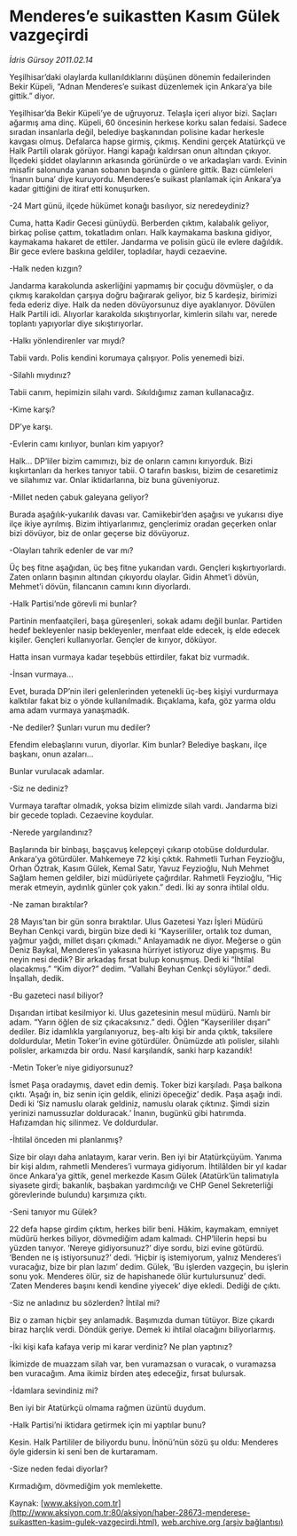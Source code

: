 # Menderes’e suikastten Kasım Gülek vazgeçirdi

*İdris Gürsoy 2011.02.14*

<font class="agenda2NewsSpot">
 Yeşilhisar’daki olaylarda kullanıldıklarını düşünen dönemin fedailerinden Bekir Küpeli, “Adnan Menderes’e suikast düzenlemek için Ankara’ya bile gittik.” diyor.
</font>
<font class="newsDetail">
 <p>
  <p class="MsoNormal">
   Yeşilhisar’da Bekir Küpeli’ye de uğruyoruz. Telaşla içeri alıyor bizi. Saçları ağarmış ama dinç. Küpeli, 60 öncesinin herkese korku salan fedaisi. Sadece sıradan insanlarla değil, belediye başkanından polisine kadar herkesle kavgası olmuş. Defalarca hapse girmiş, çıkmış. Kendini gerçek Atatürkçü ve Halk Partili olarak görüyor. Hangi kapağı kaldırsan onun altından çıkıyor. İlçedeki şiddet olaylarının arkasında görünürde o ve arkadaşları vardı. Evinin misafir salonunda yanan sobanın başında o günlere gittik. Bazı cümleleri ‘İnanın buna’ diye kuruyordu. Menderes’e suikast planlamak için Ankara’ya kadar gittiğini de itiraf etti konuşurken.
  </p>
  <p class="MsoNormal">
   -24 Mart günü, ilçede hükümet konağı basılıyor, siz neredeydiniz?
  </p>
  <p class="MsoNormal">
   Cuma, hatta Kadir Gecesi günüydü. Berberden çıktım, kalabalık geliyor, birkaç polise çattım, tokatladım onları. Halk kaymakama baskına gidiyor, kaymakama hakaret de ettiler. Jandarma ve polisin gücü ile evlere dağıldık. Bir gece evlere baskına geldiler, topladılar, haydi cezaevine.
  </p>
  <p class="MsoNormal">
   -Halk neden kızgın?
  </p>
  <p class="MsoNormal">
   Jandarma karakolunda askerliğini yapmamış bir çocuğu dövmüşler, o da çıkmış karakoldan çarşıya doğru bağırarak geliyor, biz 5 kardeşiz, birimizi feda ederiz diye. Halk da neden dövüyorsunuz diye ayaklanıyor. Dövülen Halk Partili idi. Alıyorlar karakolda sıkıştırıyorlar, kimlerin silahı var, nerede toplantı yapıyorlar diye sıkıştırıyorlar.
  </p>
  <p class="MsoNormal">
   -Halkı yönlendirenler var mıydı?
  </p>
  <p class="MsoNormal">
   Tabii vardı. Polis kendini korumaya çalışıyor. Polis yenemedi bizi.
  </p>
  <p class="MsoNormal">
   -Silahlı mıydınız?
  </p>
  <p class="MsoNormal">
   Tabii canım, hepimizin silahı vardı. Sıkıldığımız zaman kullanacağız.
  </p>
  <p class="MsoNormal">
   -Kime karşı?
  </p>
  <p class="MsoNormal">
   DP’ye karşı.
  </p>
  <p class="MsoNormal">
   -Evlerin camı kırılıyor, bunları kim yapıyor?
  </p>
  <p class="MsoNormal">
   Halk… DP’liler bizim camımızı, biz de onların camını kırıyorduk. Bizi kışkırtanları da herkes tanıyor tabii. O tarafın baskısı, bizim de cesaretimiz ve silahımız var. Onlar iktidarlarına, biz buna güveniyoruz.
  </p>
  <p class="MsoNormal">
   -Millet neden çabuk galeyana geliyor?
  </p>
  <p class="MsoNormal">
   Burada aşağılık-yukarılık davası var. Camiikebir’den aşağısı ve yukarısı diye ilçe ikiye ayrılmış. Bizim ihtiyarlarımız, gençlerimiz oradan geçerken onlar bizi dövüyor, biz de onlar geçerse biz dövüyoruz.
  </p>
  <p class="MsoNormal">
   -Olayları tahrik edenler de var mı?
  </p>
  <p class="MsoNormal">
   Üç beş fitne aşağıdan, üç beş fitne yukarıdan vardı. Gençleri kışkırtıyorlardı. Zaten onların başının altından çıkıyordu olaylar. Gidin Ahmet’i dövün, Mehmet’i dövün, filancanın camını kırın diyorlardı.
  </p>
  <p class="MsoNormal">
   -Halk Partisi’nde görevli mi bunlar?
  </p>
  <p class="MsoNormal">
   Partinin menfaatçileri, başa güreşenleri, sokak adamı değil bunlar. Partiden hedef bekleyenler nasip bekleyenler, menfaat elde edecek, iş elde edecek kişiler. Gençleri kullanıyorlar. Gençler de kırıyor, döküyor.
  </p>
  <p class="MsoNormal">
   Hatta insan vurmaya kadar teşebbüs ettirdiler, fakat biz vurmadık.
  </p>
  <p class="MsoNormal">
   -İnsan vurmaya…
  </p>
  <p class="MsoNormal">
   Evet, burada DP’nin ileri gelenlerinden yetenekli üç-beş kişiyi vurdurmaya kalktılar fakat biz o yönde kullanılmadık. Bıçaklama, kafa, göz yarma oldu ama adam vurmaya yanaşmadık.
  </p>
  <p class="MsoNormal">
   -Ne dediler? Şunları vurun mu dediler?
  </p>
  <p class="MsoNormal">
   Efendim elebaşlarını vurun, diyorlar. Kim bunlar? Belediye başkanı, ilçe başkanı, onun azaları...
  </p>
  <p class="MsoNormal">
   Bunlar vurulacak adamlar.
  </p>
  <p class="MsoNormal">
   -Siz ne dediniz?
  </p>
  <p class="MsoNormal">
   Vurmaya taraftar olmadık, yoksa bizim elimizde silah vardı. Jandarma bizi bir gecede topladı. Cezaevine koydular.
  </p>
  <p class="MsoNormal">
   -Nerede yargılandınız?
  </p>
  <p class="MsoNormal">
   Başlarında bir binbaşı, başçavuş kelepçeyi çıkarıp otobüse doldurdular. Ankara’ya götürdüler. Mahkemeye 72 kişi çıktık. Rahmetli Turhan Feyzioğlu, Orhan Öztrak, Kasım Gülek, Kemal Satır, Yavuz Feyzioğlu, Nuh Mehmet Sağlam hemen geldiler, bizi müdüriyete çağırdılar. Rahmetli Feyzioğlu, “Hiç merak etmeyin, aydınlık günler çok yakın.” dedi. İki ay sonra ihtilal oldu.
  </p>
  <p class="MsoNormal">
   -Ne zaman bıraktılar?
  </p>
  <p class="MsoNormal">
   28 Mayıs’tan bir gün sonra bıraktılar. Ulus Gazetesi Yazı İşleri Müdürü Beyhan Cenkçi vardı, birgün bize dedi ki “Kayserililer, ortalık toz duman, yağmur yağdı, millet dışarı çıkmadı.” Anlayamadık ne diyor. Meğerse o gün Deniz Baykal, Menderes’in yakasına hürriyet istiyoruz diye yapışmış. Bu neyin nesi dedik? Bir arkadaş fırsat bulup konuşmuş. Dedi ki “İhtilal olacakmış.” “Kim diyor?” dedim. “Vallahi Beyhan Cenkçi söylüyor.” dedi. İnşallah, dedik.
  </p>
  <p class="MsoNormal">
   -Bu gazeteci nasıl biliyor?
  </p>
  <p class="MsoNormal">
   Dışarıdan irtibat kesilmiyor ki. Ulus gazetesinin mesul müdürü. Namlı bir adam. “Yarın öğlen de siz çıkacaksınız.” dedi. Öğlen “Kayserililer dışarı” dediler. Biz idamlıkla yargılanıyoruz, beş-altı kişi bir anda çıktık, taksilere doldurdular, Metin Toker’in evine götürdüler. Önümüzde atlı polisler, silahlı polisler, arkamızda bir ordu. Nasıl karşılandık, sanki harp kazandık!
  </p>
  <p class="MsoNormal">
   -Metin Toker’e niye gidiyorsunuz?
  </p>
  <p class="MsoNormal">
   İsmet Paşa oradaymış, davet edin demiş. Toker bizi karşıladı. Paşa balkona çıktı. ‘Aşağı in, biz senin için geldik, elinizi öpeceğiz’ dedik. Paşa aşağı indi. Dedi ki ‘Siz namuslu olarak geldiniz, namuslu olarak çıktınız. Şimdi sizin yerinizi namussuzlar dolduracak.’ İnanın, bugünkü gibi hatırımda. Hafızamdan hiç silinmez. Ve doldurdular.
  </p>
  <p class="MsoNormal">
   -İhtilal önceden mi planlanmış?
  </p>
  <p class="MsoNormal">
   Size bir olayı daha anlatayım, karar verin. Ben iyi bir Atatürkçüyüm. Yanıma bir kişi aldım, rahmetli Menderes’i vurmaya gidiyorum. İhtilâlden bir yıl kadar önce Ankara’ya gittik, genel merkezde Kasım Gülek (Atatürk’ün talimatıyla siyasete girdi; bakanlık, başbakan yardımcılığı ve CHP Genel Sekreterliği görevlerinde bulundu) karşımıza çıktı.
  </p>
  <p class="MsoNormal">
   -Seni tanıyor mu Gülek?
  </p>
  <p class="MsoNormal">
   22 defa hapse girdim çıktım, herkes bilir beni. Hâkim, kaymakam, emniyet müdürü herkes biliyor, dövmediğim adam kalmadı. CHP’lilerin hepsi bu yüzden tanıyor. ‘Nereye gidiyorsunuz?’ diye sordu, bizi evine götürdü. ‘Benden ne iş istiyorsunuz?’ dedi. ‘Hiçbir iş istemiyorum, yalnız Menderes’i vuracağız, bize bir plan lazım’ dedim. Gülek, ‘Bu işlerden vazgeçin, bu işlerin sonu yok. Menderes ölür, siz de hapishanede ölür kurtulursunuz’ dedi. ‘Zaten Menderes başını kendi kendine yiyecek’ diye ekledi. Dediği de çıktı.
  </p>
  <p class="MsoNormal">
   -Siz ne anladınız bu sözlerden? İhtilal mi?
  </p>
  <p class="MsoNormal">
   Biz o zaman hiçbir şey anlamadık. Başımızda duman tütüyor. Bize çıkardı biraz harçlık verdi. Döndük geriye. Demek ki ihtilal olacağını biliyorlarmış.
  </p>
  <p class="MsoNormal">
   -İki kişi kafa kafaya verip mi karar verdiniz? Ne plan yaptınız?
  </p>
  <p class="MsoNormal">
   İkimizde de muazzam silah var, ben vuramazsan o vuracak, o vuramazsa ben vuracağım. Ama ikimiz birden ateş edeceğiz, fırsat bulursak.
  </p>
  <p class="MsoNormal">
   -İdamlara sevindiniz mi?
  </p>
  <p class="MsoNormal">
   Ben iyi bir Atatürkçü olmama rağmen üzüntü duydum.
  </p>
  <p class="MsoNormal">
   -Halk Partisi’ni iktidara getirmek için mi yaptılar bunu?
  </p>
  <p class="MsoNormal">
   Kesin. Halk Partililer de biliyordu bunu. İnönü’nün sözü şu oldu: Menderes öyle gidersin ki seni ben de kurtaramam.
  </p>
  <p class="MsoNormal">
   -Size neden fedai diyorlar?
  </p>
  <p class="MsoNormal">
   Kırmadığım, dövmediğim yok memlekette.
  </p>
 </p>
</font>

Kaynak: [www.aksiyon.com.tr](http://www.aksiyon.com.tr:80/aksiyon/haber-28673-menderese-suikastten-kasim-gulek-vazgecirdi.html), [web.archive.org (arşiv bağlantısı)](http://web.archive.org/web/20110219051940/http://www.aksiyon.com.tr:80/aksiyon/haber-28673-menderese-suikastten-kasim-gulek-vazgecirdi.html)
